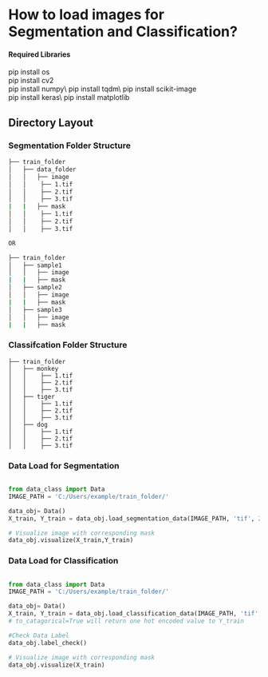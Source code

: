 # How to load images for Segmentation and Classification?

#### Required Libraries 
pip install os\
pip install cv2\
pip install numpy\ 
pip install tqdm\\
pip install scikit-image\
pip install keras\ 
pip install matplotlib

## Directory Layout
### Segmentation Folder Structure

```bash
├── train_folder
│   ├── data_folder
│   │   ├── image
│   │    ├── 1.tif
│   │    ├── 2.tif
│   │    ├── 3.tif
|   |   ├── mask
│   │    ├── 1.tif
│   │    ├── 2.tif
│   │    ├── 3.tif

OR

├── train_folder
│   ├── sample1
│   │   ├── image
|   |   ├── mask
│   ├── sample2
│   │   ├── image
|   |   ├── mask
│   ├── sample3
│   │   ├── image
|   |   ├── mask

```
### Classifcation Folder Structure 
```
├── train_folder
│   ├── monkey
│   │    ├── 1.tif
│   │    ├── 2.tif
│   │    ├── 3.tif
│   ├── tiger
│   │    ├── 1.tif
│   │    ├── 2.tif
│   │    ├── 3.tif
│   ├── dog
│   │    ├── 1.tif
│   │    ├── 2.tif
│   │    ├── 3.tif
```

### Data Load for Segmentation
```python

from data_class import Data
IMAGE_PATH = 'C:/Users/example/train_folder/'

data_obj= Data()
X_train, Y_train = data_obj.load_segmentation_data(IMAGE_PATH, 'tif', 256, 256)

# Visualize image with corresponding mask
data_obj.visualize(X_train,Y_train)

```
### Data Load for Classification 

```python

from data_class import Data
IMAGE_PATH = 'C:/Users/example/train_folder/'

data_obj= Data()
X_train, Y_train = data_obj.load_classification_data(IMAGE_PATH, 'tif', 256, 256, to_cat=True)
# to_catagorical=True will return one hot encoded value to Y_train

#Check Data Label
data_obj.label_check()

# Visualize image with corresponding mask
data_obj.visualize(X_train)

```



